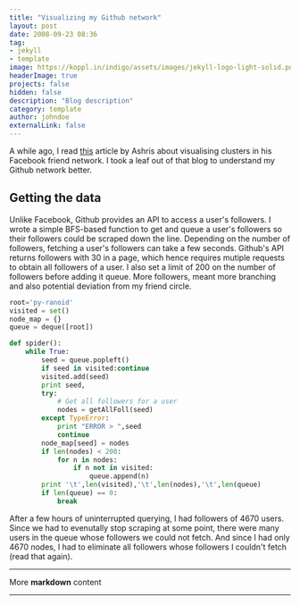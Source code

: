```yaml
---
title: "Visualizing my Github network"
layout: post
date: 2008-09-23 08:36
tag: 
- jekyll
- template
image: https://koppl.in/indigo/assets/images/jekyll-logo-light-solid.png
headerImage: true
projects: false
hidden: false
description: "Blog description"
category: template
author: johndoe
externalLink: false
---
```

A while ago, I read [this](https://towardsdatascience.com/visualising-my-facebook-network-clusters-346bac842a63) article by Ashris about visualising clusters in his Facebook friend network. I took a leaf out of that blog to understand my Github network better. 

## Getting the data
Unlike Facebook, Github provides an API to access a user's followers. I wrote a simple BFS-based function to get and queue a user's followers so their followers could be scraped down the line. Depending on the number of followers, fetching a user's followers can take a few seconds. Github's API returns followers with 30 in a page, which hence requires mutiple requests to obtain all followers of a user. I also set a limit of 200 on the number of followers before adding it queue. More followers, meant more branching and also potential deviation from my friend circle. 

```python
root='py-ranoid'
visited = set()
node_map = {}
queue = deque([root])

def spider():
    while True:
        seed = queue.popleft()
        if seed in visited:continue
        visited.add(seed)
        print seed,
        try:
            # Get all followers for a user
            nodes = getAllFoll(seed) 
        except TypeError:
            print "ERROR > ",seed
            continue
        node_map[seed] = nodes        
        if len(nodes) < 200:
            for n in nodes:
                if n not in visited:
                    queue.append(n)
        print '\t',len(visited),'\t',len(nodes),'\t',len(queue)
        if len(queue) == 0:
            break
```
After a few hours of uninterrupted querying, I had followers of 4670 users. Since we had to evenutally stop scraping at some point, there were many users in the queue whose followers we could not fetch. And since I had only 4670 nodes, I had to eliminate all followers whose followers I couldn't fetch (read that again). 

---

More **markdown** content

---
